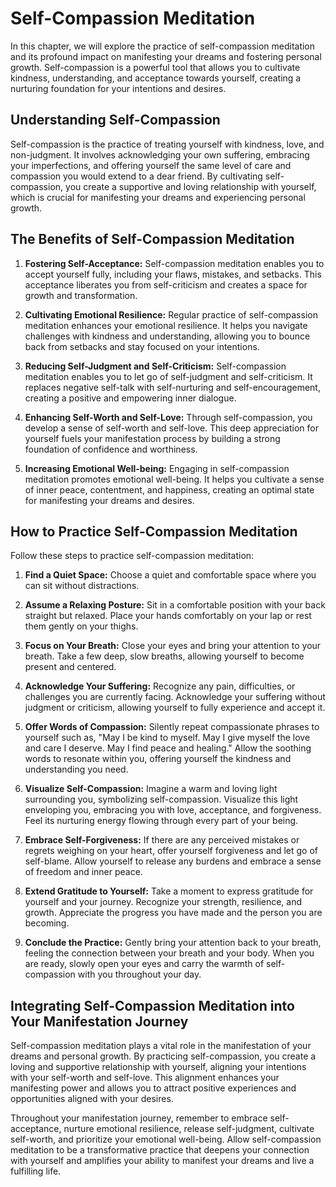 Self-Compassion Meditation
===================================

In this chapter, we will explore the practice of self-compassion meditation and its profound impact on manifesting your dreams and fostering personal growth. Self-compassion is a powerful tool that allows you to cultivate kindness, understanding, and acceptance towards yourself, creating a nurturing foundation for your intentions and desires.

Understanding Self-Compassion
-----------------------------

Self-compassion is the practice of treating yourself with kindness, love, and non-judgment. It involves acknowledging your own suffering, embracing your imperfections, and offering yourself the same level of care and compassion you would extend to a dear friend. By cultivating self-compassion, you create a supportive and loving relationship with yourself, which is crucial for manifesting your dreams and experiencing personal growth.

The Benefits of Self-Compassion Meditation
------------------------------------------

1. **Fostering Self-Acceptance:** Self-compassion meditation enables you to accept yourself fully, including your flaws, mistakes, and setbacks. This acceptance liberates you from self-criticism and creates a space for growth and transformation.

2. **Cultivating Emotional Resilience:** Regular practice of self-compassion meditation enhances your emotional resilience. It helps you navigate challenges with kindness and understanding, allowing you to bounce back from setbacks and stay focused on your intentions.

3. **Reducing Self-Judgment and Self-Criticism:** Self-compassion meditation enables you to let go of self-judgment and self-criticism. It replaces negative self-talk with self-nurturing and self-encouragement, creating a positive and empowering inner dialogue.

4. **Enhancing Self-Worth and Self-Love:** Through self-compassion, you develop a sense of self-worth and self-love. This deep appreciation for yourself fuels your manifestation process by building a strong foundation of confidence and worthiness.

5. **Increasing Emotional Well-being:** Engaging in self-compassion meditation promotes emotional well-being. It helps you cultivate a sense of inner peace, contentment, and happiness, creating an optimal state for manifesting your dreams and desires.

How to Practice Self-Compassion Meditation
------------------------------------------

Follow these steps to practice self-compassion meditation:

1. **Find a Quiet Space:** Choose a quiet and comfortable space where you can sit without distractions.

2. **Assume a Relaxing Posture:** Sit in a comfortable position with your back straight but relaxed. Place your hands comfortably on your lap or rest them gently on your thighs.

3. **Focus on Your Breath:** Close your eyes and bring your attention to your breath. Take a few deep, slow breaths, allowing yourself to become present and centered.

4. **Acknowledge Your Suffering:** Recognize any pain, difficulties, or challenges you are currently facing. Acknowledge your suffering without judgment or criticism, allowing yourself to fully experience and accept it.

5. **Offer Words of Compassion:** Silently repeat compassionate phrases to yourself such as, "May I be kind to myself. May I give myself the love and care I deserve. May I find peace and healing." Allow the soothing words to resonate within you, offering yourself the kindness and understanding you need.

6. **Visualize Self-Compassion:** Imagine a warm and loving light surrounding you, symbolizing self-compassion. Visualize this light enveloping you, embracing you with love, acceptance, and forgiveness. Feel its nurturing energy flowing through every part of your being.

7. **Embrace Self-Forgiveness:** If there are any perceived mistakes or regrets weighing on your heart, offer yourself forgiveness and let go of self-blame. Allow yourself to release any burdens and embrace a sense of freedom and inner peace.

8. **Extend Gratitude to Yourself:** Take a moment to express gratitude for yourself and your journey. Recognize your strength, resilience, and growth. Appreciate the progress you have made and the person you are becoming.

9. **Conclude the Practice:** Gently bring your attention back to your breath, feeling the connection between your breath and your body. When you are ready, slowly open your eyes and carry the warmth of self-compassion with you throughout your day.

Integrating Self-Compassion Meditation into Your Manifestation Journey
----------------------------------------------------------------------

Self-compassion meditation plays a vital role in the manifestation of your dreams and personal growth. By practicing self-compassion, you create a loving and supportive relationship with yourself, aligning your intentions with your self-worth and self-love. This alignment enhances your manifesting power and allows you to attract positive experiences and opportunities aligned with your desires.

Throughout your manifestation journey, remember to embrace self-acceptance, nurture emotional resilience, release self-judgment, cultivate self-worth, and prioritize your emotional well-being. Allow self-compassion meditation to be a transformative practice that deepens your connection with yourself and amplifies your ability to manifest your dreams and live a fulfilling life.
